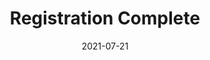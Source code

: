 ---
layout: blocks
title: Registration Complete
date: 2021-07-21
page_sections:
  - block: hero-1
    headline: <strong>Registration complete!</strong>
    content:
        <br>
        <strong>Your first check-in is due on Sunday, December 12.</strong> You'll get it the Friday before.
        <br><br>
        In the meantime, email us at team@themoai.org if you have any questions.
---